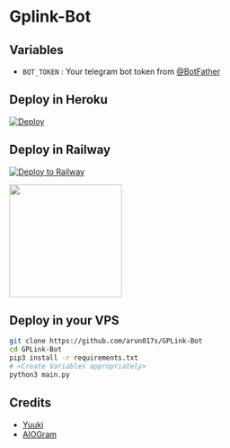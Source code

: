 # Gplink-Bot

## Variables
- `BOT_TOKEN` : Your telegram bot token from [@BotFather](https://t.me/BotFather)

## Deploy in Heroku
 [![Deploy](https://www.herokucdn.com/deploy/button.svg)](https://heroku.com/deploy)

## Deploy in Railway 
 [![Deploy to Railway](https://railway.app/button.svg)](https://railway.app/new/template?template=https%3A%2F%2Fgithub.com%2FMhdrzn%2FGPLink-Bot&envs=BOT_TOKEN&optionalEnvs=BOT_TOKEN&BOT_TOKENDesc=Get+it+from+@Botfather&referralCode=Mhdrzn)
 
<p><a href=https://railway.app/new/template?template=https%3A%2F%2Fgithub.com%2FMhdrzn%2FGPLink-Bot&envs=API_IDDesc=Get+it+from+@Botfather>
 <img src="https://img.shields.io/badge/Deploy%20To%20Railway-blueviolet?style=for-the-badge&logo=railway" width="200""/></a></p>
      
## Deploy in your VPS

```sh
git clone https://github.com/arun017s/GPLink-Bot
cd GPLink-Bot
pip3 install -r requirements.txt
# <Create Variables appropriately>
python3 main.py
```

## Credits
- [Yuuki](https://github.com/xcscxr)
- [AIOGram](https://github.com/aiogram/aiogram)
